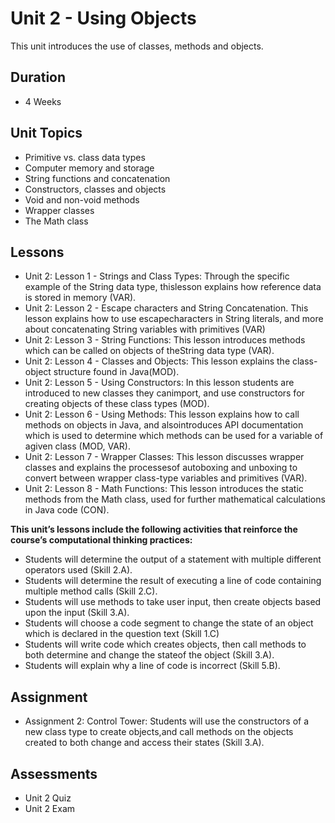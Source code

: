 # Unit 2 - Using Objects

This unit introduces the use of classes, methods and objects.

## Duration
 * 4 Weeks
 
## Unit Topics
 * Primitive vs. class data types
 * Computer memory and storage
 * String functions and concatenation
 * Constructors, classes and objects
 * Void and non-void methods
 * Wrapper classes
 * The Math class

## Lessons
 * Unit 2: Lesson 1 - Strings and Class Types: ​Through the specific example of the String data type, thislesson explains how reference data is stored in memory (​VAR​).
 * Unit 2: Lesson 2 - Escape characters and String Concatenation. ​This lesson explains how to use escapecharacters in String literals, and more about concatenating String variables with primitives (​VAR​)
 * Unit 2: Lesson 3 - String Functions: ​This lesson introduces methods which can be called on objects of theString data type (​VAR​).
 * Unit 2: Lesson 4 - Classes and Objects: ​This lesson explains the class-object structure found in Java(​MOD​).
 * Unit 2: Lesson 5 - Using Constructors: ​In this lesson students are introduced to new classes they canimport, and use constructors for creating objects of these class types (​MOD​).
 * Unit 2: Lesson 6 - Using Methods: ​This lesson explains how to call methods on objects in Java, and alsointroduces API documentation which is used to determine which methods can be used for a variable of agiven class (​MOD, VAR​).
 * Unit 2: Lesson 7 - Wrapper Classes: ​This lesson discusses wrapper classes and explains the processesof autoboxing and unboxing to convert between wrapper class-type variables and primitives (​VAR​).
 * Unit 2: Lesson 8 - Math Functions: ​This lesson introduces the static methods from the Math class, used for further mathematical calculations in Java code (​CON​).

**This unit’s lessons include the following activities that reinforce the course’s computational thinking practices:**
 * Students will determine the output of a statement with multiple different operators used (​Skill 2.A​).
 * Students will determine the result of executing a line of code containing multiple method calls (​Skill 2.C​).
 * Students will use methods to take user input, then create objects based upon the input (​Skill 3.A​).
 * Students will choose a code segment to change the state of an object which is declared in the question text (​Skill 1.C​)
 * Students will write code which creates objects, then call methods to both determine and change the stateof the object (​Skill 3.A​).
 * Students will explain why a line of code is incorrect (​Skill 5.B​).

## Assignment
 * Assignment 2: Control Tower: ​Students will use the constructors of a new class type to create objects,and call methods on the objects created to both change and access their states (​Skill 3.A​).

## Assessments
 * Unit 2 Quiz
 * Unit 2 Exam